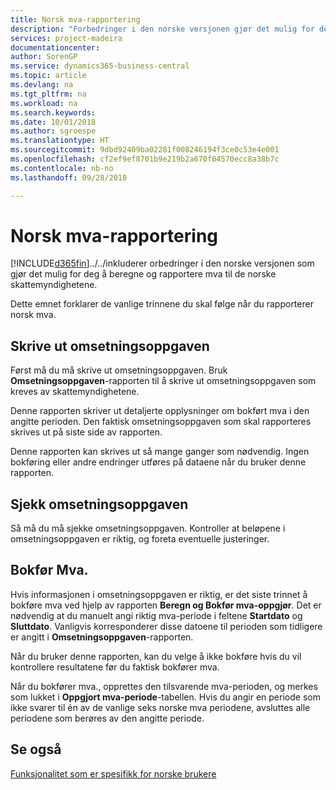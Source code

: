 ```yaml
---
title: Norsk mva-rapportering
description: "Forbedringer i den norske versjonen gjør det mulig for deg å beregne og rapportere mva til de norske skattemyndighetene."
services: project-madeira
documentationcenter: 
author: SorenGP
ms.service: dynamics365-business-central
ms.topic: article
ms.devlang: na
ms.tgt_pltfrm: na
ms.workload: na
ms.search.keywords: 
ms.date: 10/01/2018
ms.author: sgroespe
ms.translationtype: HT
ms.sourcegitcommit: 9dbd92409ba02281f008246194f3ce0c53e4e001
ms.openlocfilehash: cf2ef9ef8701b9e219b2a670f04570ecc8a38b7c
ms.contentlocale: nb-no
ms.lasthandoff: 09/28/2018

---
```

# <a name="norwegian-vat-reporting"></a>Norsk mva-rapportering
[!INCLUDE[d365fin](../../includes/d365fin_md.md)]../../inkluderer orbedringer i den norske versjonen som gjør det mulig for deg å beregne og rapportere mva til de norske skattemyndighetene.  

Dette emnet forklarer de vanlige trinnene du skal følge når du rapporterer norsk mva.  

## <a name="print-the-trade-settlement"></a>Skrive ut omsetningsoppgaven  
Først må du må skrive ut omsetningsoppgaven. Bruk **Omsetningsoppgaven**-rapporten til å skrive ut omsetningsoppgaven som kreves av skattemyndighetene.  

Denne rapporten skriver ut detaljerte opplysninger om bokført mva i den angitte perioden. Den faktisk omsetningsoppgaven som skal rapporteres skrives ut på siste side av rapporten.  

Denne rapporten kan skrives ut så mange ganger som nødvendig. Ingen bokføring eller andre endringer utføres på dataene når du bruker denne rapporten.  

## <a name="check-the-trade-settlement"></a>Sjekk omsetningsoppgaven  
Så må du må sjekke omsetningsoppgaven. Kontroller at beløpene i omsetningsoppgaven er riktig, og foreta eventuelle justeringer.  

## <a name="post-vat"></a>Bokfør Mva.  
Hvis informasjonen i omsetningsoppgaven er riktig, er det siste trinnet å bokføre mva ved hjelp av rapporten **Beregn og Bokfør mva-oppgjør**. Det er nødvendig at du manuelt angi riktig mva-periode i feltene **Startdato** og **Sluttdato**. Vanligvis korresponderer disse datoene til perioden som tidligere er angitt i **Omsetningsoppgaven**-rapporten.  

Når du bruker denne rapporten, kan du velge å ikke bokføre hvis du vil kontrollere resultatene før du faktisk bokfører mva.  

Når du bokfører mva., opprettes den tilsvarende mva-perioden, og merkes som lukket i **Oppgjort mva-periode**-tabellen. Hvis du angir en periode som ikke svarer til én av de vanlige seks norske mva periodene, avsluttes alle periodene som berøres av den angitte periode.  

## <a name="see-also"></a>Se også  
 [Funksjonalitet som er spesifikk for norske brukere](norway-local-functionality.md)

